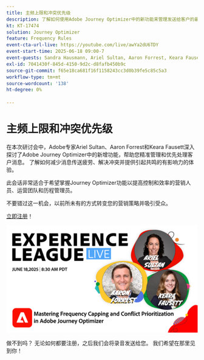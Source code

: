 ```yaml
---
title: 主频上限和冲突优先级
description: 了解如何使用Adobe Journey Optimizer中的新功能来管理发送给客户的最重要的消息并确定其优先级。
kt: KT-17474
solution: Journey Optimizer
feature: Frequency Rules
event-cta-url-live: https://youtube.com/live/awYa2dU6TDY
event-start-time: 2025-06-18 09:00-7
event-guests: Sandra Hausmann, Ariel Sultan, Aaron Forrest, Keara Fausett
exl-id: 7041430f-845d-4150-9d2c-d8fafb450b9c
source-git-commit: f65e18ca681f16f1158243cc3d0b39fe5c85c5a3
workflow-type: tm+mt
source-wordcount: '138'
ht-degree: 0%

---
```


# 主频上限和冲突优先级

在本次研讨会中，Adobe专家Ariel Sultan、Aaron Forrest和Keara Fausett深入探讨了Adobe Journey Optimizer中的新增功能，帮助您精准管理和优先处理客户消息。 了解如何减少消息传送疲劳、解决冲突并提供引起共鸣的有影响力的体验。

此会话非常适合于希望掌握Journey Optimizer功能以提高控制和效率的营销人员、运营团队和历程管理员。

不要错过这一机会，以前所未有的方式转变您的营销策略并吸引受众。

[立即注册](https://engage.adobe.com/ExpLeagueLive-250618.html?trackingid=MH16S65T&amp;mv=email)！

![webbanner](/help/experience-league-live/episodes/assets/exl-live-web-banner-20250618.png)

做不到吗？ 无论如何都要注册，之后我们会将录音发送给您。 我们希望在那里见到你！
